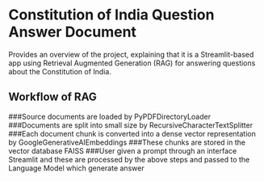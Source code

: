# Constitution of India Question Answer Document
   Provides an overview of the project, explaining that it is a Streamlit-based app using Retrieval Augmented Generation (RAG) for answering questions about the Constitution of India.
## Workflow of RAG
   ###Source documents are loaded by PyPDFDirectoryLoader
   ###Documents are split into small size by RecursiveCharacterTextSplitter
   ###Each document chunk is converted into a dense vector representation by GoogleGenerativeAIEmbeddings
   ###These chunks are stored in the vector database FAISS
   ###User given a prompt through an interface Streamlit and these are processed by the above steps and passed to the Language Model which generate answer
   
   
